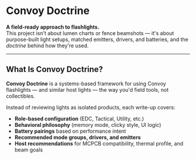 # Convoy Doctrine

**A field-ready approach to flashlights.**  
This project isn't about lumen charts or fence beamshots — it's about purpose-built light setups, matched emitters, drivers, and batteries, and the *doctrine* behind how they're used.

---

## What Is Convoy Doctrine?

**Convoy Doctrine** is a systems-based framework for using Convoy flashlights — and similar host lights — the way you'd field tools, not collectibles.

Instead of reviewing lights as isolated products, each write-up covers:

-  **Role-based configuration** (EDC, Tactical, Utility, etc.)
-  **Behavioral philosophy** (memory mode, clicky style, UI logic)
-  **Battery pairings** based on performance intent
-  **Recommended mode groups, drivers, and emitters**
-  **Host recommendations** for MCPCB compatibility, thermal profile, and beam goals
